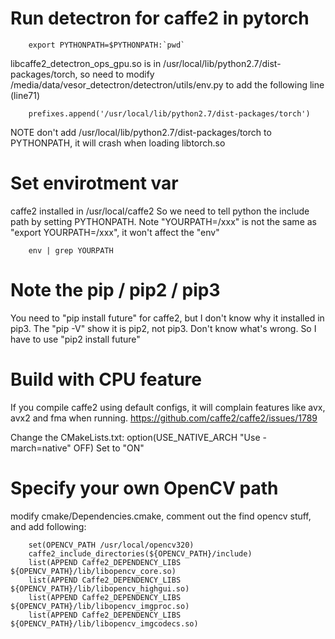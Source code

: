# Run detectron for caffe2 in pytorch

        export PYTHONPATH=$PYTHONPATH:`pwd`
        
libcaffe2_detectron_ops_gpu.so is in /usr/local/lib/python2.7/dist-packages/torch, 
so need to modify /media/data/vesor_detectron/detectron/utils/env.py to add the following line (line71)
        
        prefixes.append('/usr/local/lib/python2.7/dist-packages/torch')

NOTE don't add /usr/local/lib/python2.7/dist-packages/torch to PYTHONPATH, it will crash when loading libtorch.so



# Set envirotment var
caffe2 installed in /usr/local/caffe2
So we need to tell python the include path by setting PYTHONPATH.
Note "YOURPATH=/xxx" is not the same as "export YOURPATH=/xxx", it won't affect the "env"

        env | grep YOURPATH

# Note the pip / pip2 / pip3
You need to "pip install future" for caffe2, but I don't know why it installed in pip3.
The "pip -V" show it is pip2, not pip3. Don't know what's wrong. 
So I have to use "pip2 install future"

# Build with CPU feature
If you compile caffe2 using default configs, it will complain features like avx, avx2 and fma when running.
https://github.com/caffe2/caffe2/issues/1789

Change the CMakeLists.txt:
option(USE_NATIVE_ARCH "Use -march=native" OFF) 
Set to "ON"

# Specify your own OpenCV path
modify cmake/Dependencies.cmake, comment out the find opencv stuff, and add following:

        set(OPENCV_PATH /usr/local/opencv320)
        caffe2_include_directories(${OPENCV_PATH}/include)
        list(APPEND Caffe2_DEPENDENCY_LIBS ${OPENCV_PATH}/lib/libopencv_core.so)
        list(APPEND Caffe2_DEPENDENCY_LIBS ${OPENCV_PATH}/lib/libopencv_highgui.so)
        list(APPEND Caffe2_DEPENDENCY_LIBS ${OPENCV_PATH}/lib/libopencv_imgproc.so)
        list(APPEND Caffe2_DEPENDENCY_LIBS ${OPENCV_PATH}/lib/libopencv_imgcodecs.so)


